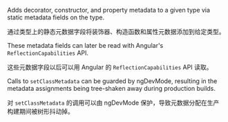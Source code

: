 Adds decorator, constructor, and property metadata to a given type via static metadata fields
on the type.

通过类型上的静态元数据字段将装饰器、构造函数和属性元数据添加到给定类型。

These metadata fields can later be read with Angular's `ReflectionCapabilities` API.

这些元数据字段以后可以用 Angular 的 `ReflectionCapabilities` API 读取。

Calls to `setClassMetadata` can be guarded by ngDevMode, resulting in the metadata assignments
being tree-shaken away during production builds.

对 `setClassMetadata` 的调用可以由 ngDevMode 保护，导致元数据分配在生产构建期间被树形抖动掉。